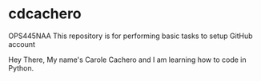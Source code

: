 # cdcachero
OPS445NAA
This repository is for performing basic tasks to setup GitHub account

Hey There, My name's Carole Cachero and I am learning how to code in Python.
